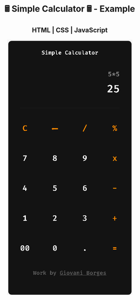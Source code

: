 <h1 align="center">🖩 Simple Calculator 🖩 - Example</h1>
<h2 align="center"> HTML | CSS | JavaScript </h2>
<h4 align="center">
  <img alt="CalcExample" title="#CalcExample" src="calc.png" />
</h4>
